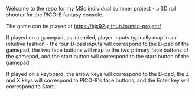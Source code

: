 Welcome to the repo for my MSc individual summer project - a 3D rail shooter for the PICO-8 fantasy console.

The game can be played at https://hjx92.github.io/msc-project/

If played on a gamepad, as intended, player inputs typically map in an intuitive fashion - the four D-pad inputs
will correspond to the D-pad of the gamepad, the two face buttons will map to the two primary face buttons of
the gamepad, and the start button will correspond to the start button of the gamepad.

If played on a keyboard, the arrow keys will correspond to the D-pad, the Z and X keys will correspond to
PICO-8's face buttons, and the Enter key will correspond to Start.
